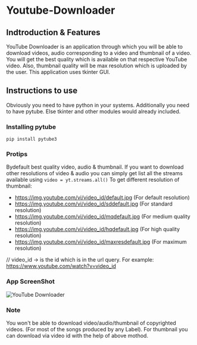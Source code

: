 # Youtube-Downloader
## Indtroduction & Features
YouTube Downloader is an application through which you will be able to download videos, audio corresponding to a video and thumbnail of a video. You will get the best quality which is available on that respective YouTube video. Also, thumbnail quality will be max resolution which is uploaded by the user. This application uses tkinter GUI.

## Instructions to use
Obviously you need to have python in your systems. Additionally you need to have pytube. Else tkinter and other modules would already included.

### Installing pytube
```pip install pytube3```

### Protips
Bydefault best quality video, audio & thumbnail. If you want to download other resolutions of video & audio you can simply get list all the streams available using
```video = yt.streams.all()```
To get different resolution of thumbnail:
- https://img.youtube.com/vi/video_id/default.jpg         (For default resolution)
- https://img.youtube.com/vi/video_id/sddefault.jpg       (For standard resolution)
- https://img.youtube.com/vi/video_id/mqdefault.jpg       (For medium quality resolution)
- https://img.youtube.com/vi/video_id/hqdefault.jpg       (For high quality resolution)
- https://img.youtube.com/vi/video_id/maxresdefault.jpg   (For maximum resolution)

// video_id -> is the id which is in the url query. For example: https://www.youtube.com/watch?v=video_id
  
### App ScreenShot
![YouTube Downloader](https://user-images.githubusercontent.com/39110739/89879787-12ef0400-dbe1-11ea-91cf-7013423dbbbc.PNG)

### Note 
You won't be able to download video/audio/thumbnail of copyrighted videos. (For most of the songs produced by any Label). For thumbnail you can download via video id with the help of above mothod.
